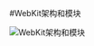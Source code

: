 #WebKit架构和模块

![WebKit架构和模块](http://7vijj2.com1.z0.glb.clouddn.com/webkit-core/webkit-arch-and-module.png)
